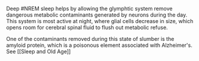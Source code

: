 Deep #NREM sleep helps by allowing the glymphtic system remove dangerous metabolic contaminants generated by neurons during the day. This system is most active at night, where glial cells decrease in size, which opens room for cerebral spinal fluid to flush out metabolic refuse.

One of the contaminants removed during this state of slumber is the amyloid protein, which is a poisonous element associated with Alzheimer's. See [[Sleep and Old Age]]